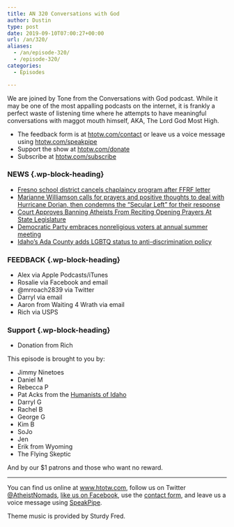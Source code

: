 ```yaml
---
title: AN 320 Conversations with God
author: Dustin
type: post
date: 2019-09-10T07:00:27+00:00
url: /an/320/
aliases:
  - /an/episode-320/
  - /episode-320/
categories:
  - Episodes

---
```

<div id="buzzsprout-player-10552789"></div><script src="https://www.buzzsprout.com/1983601/10552789-320-conversations-with-god.js?container_id=buzzsprout-player-10552789&player=small" type="text/javascript" charset="utf-8"></script>

We are joined by Tone from the Conversations with God podcast. While it may be one of the most appalling podcasts on the internet, it is frankly a perfect waste of listening time where he attempts to have meaningful conversations with maggot mouth himself, AKA, The Lord God Most High.

<!--more-->

 * The feedback form is at [htotw.com/contact](https://htotw.com/contact) or leave us a voice message using <a href="https://htotw.com/speakpipe" target="_blank" rel="noopener noreferrer">htotw.com/speakpipe</a>
 * Support the show at <a href="https://htotw.com/donate" target="_blank" rel="noopener noreferrer">htotw.com/donate</a>
 * Subscribe at <a href="https://htotw.com/subscribe" target="_blank" rel="noopener noreferrer">htotw.com/subscribe</a>

### NEWS {.wp-block-heading}

  * [Fresno school district cancels chaplaincy program after FFRF letter][1]
  * [Marianne Williamson calls for prayers and positive thoughts to deal with Hurricane Dorian, then condemns the “Secular Left” for their response][2]
  * [Court Approves Banning Atheists From Reciting Opening Prayers At State Legislature][3]
  * [Democratic Party embraces nonreligious voters at annual summer meeting][4]
  * [Idaho’s Ada County adds LGBTQ status to anti-discrimination policy][5]

### FEEDBACK {.wp-block-heading}

  * Alex via Apple Podcasts/iTunes
  * Rosalie via Facebook and email
  * @mrroach2839 via Twitter
  * Darryl via email
  * Aaron from Waiting 4 Wrath via email
  * Rich via USPS

### Support {.wp-block-heading}

  * Donation from Rich

This episode is brought to you by:

  * Jimmy Ninetoes
  * Daniel M
  * Rebecca P
  * Pat Acks from the <a href="https://www.humanistsofidaho.org" target="_blank" rel="noopener noreferrer">Humanists of Idaho</a>
  * Darryl G
  * Rachel B
  * George G
  * Kim B
  * SoJo
  * Jen
  * Erik from Wyoming
  * The Flying Skeptic

And by our $1 patrons and those who want no reward.

<hr class="wp-block-separator" />

You can find us online at <a href="https://www.htotw.com/" target="_blank" rel="noopener noreferrer">www.htotw.com</a>, follow us on Twitter <a href="https://htotw.com/twitter" target="_blank" rel="noopener noreferrer">@AtheistNomads</a>, <a href="https://htotw.com/facebook" target="_blank" rel="noopener noreferrer">like us on Facebook</a>, use the [contact form](https://htotw.com/contact), and leave us a voice message using <a href="https://htotw.com/speakpipe" target="_blank" rel="noopener noreferrer">SpeakPipe</a>.

Theme music is provided by Sturdy Fred.

 [1]: https://ffrf.org/news/news-releases/item/35530-fresno-district-nixes-chaplaincy-program-after-ffrf-intervenes
 [2]: https://friendlyatheist.patheos.com/2019/09/04/marianne-williamson-condemns-secularized-left-for-trashing-her-hurricane-tweet/
 [3]: https://m.huffpost.com/us/entry/us_5d6544a5e4b0641b2553d15c
 [4]: https://secular.org/2019/08/democratic-party-embraces-nonreligious-voters-at-annual-summer-meeting/
 [5]: https://www.ktvb.com/mobile/article/news/local/ada-county-adds-lgbtq-status-to-anti-discrimination-policy/277-a6751805-0bbf-4202-8a58-5e6704555df9